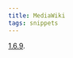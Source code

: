 ```yaml
---
title: MediaWiki
tags: snippets
---
```


[1.6.9](http://www.wincent.com/wiki/Upgrading_from_MediaWiki_1.6.8_to_1.6.9_using_Subversion).
